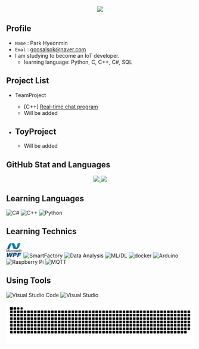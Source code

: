 <p align='center'>
  <a href="https://github.com/phm0423">
    <img src="https://capsule-render.vercel.app/api?type=blur&height=250&color=gradient&text=H.M.%20PARK%20GitHub&section=header&fontColor=141E4A&fontSize=60&fontAlign=50&fontAlignY=45&animation=twinkling"/>
  </a>
</p>

## Profile
- `Name` : Park Hyeonmin
- `Emal` : goosalsok@naver.com
- I am studying to become an IoT developer.
    - learning language: Python, C, C++, C#, SQL    

## Project List
- TeamProject
    - [C++] [Real-time chat program](https://github.com/DarkCircle-chatApp-server)
    - Will be added

- ToyProject
    - 
    - Will be added

## GitHub Stat and Languages
<p align='center'>
  <a href="https://github.com/phm0423">
    <img src="https://github-readme-stats.vercel.app/api?username=phm0423&theme=tokyonight&show_icons=true"/>
    <img src="https://github-readme-stats.vercel.app/api/top-langs/?username=phm0423&theme=tokyonight&layout=compact"/>
  </a>
</p>

## Learning Languages
<p align='left'>
    <img height="40" src="https://img.icons8.com/?size=100&id=Fycm8TUhWmFU&format=png&color=000000" title="C#">
    <img height="40" src="https://img.icons8.com/?size=100&id=55199&format=png&color=000000" title="C++">
    <img height="40" src="https://img.icons8.com/?size=100&id=l75OEUJkPAk4&format=png&color=000000" title="Python">    
    <!-- <img width="40" height="40" src="https://img.icons8.com/nolan/64/oracle-logo.png" alt="oracle-logo" title="Oracle">
    <img width="40" height="40" src="https://img.icons8.com/color/48/microsoft-sql-server.png" alt="microsoft-sql-server" title="SQL Server">
    <img width="40" height="40" src="https://img.icons8.com/fluency/48/maria-db.png" alt="maria-db" title="MySQL/MariaDB"> -->
</p>

## Learning Technics
<p align='left'>
  <img height="40" src="https://raw.githubusercontent.com/hugoMGSung/hugoMGSung/main/images/wpf.png" title="WPF"> 
  <img height="40" src="https://cdn-icons-png.flaticon.com/256/7808/7808214.png" title="SmartFactory">   
  <img height="40" src="https://img.icons8.com/?size=100&id=n73CzMVjH9X9&format=png&color=000000" title="Data Analysis"> 
  <img height="40" src="https://img.icons8.com/?size=100&id=UeryvfCLUAc3&format=png&color=000000" title="ML/DL"> 
  <img width="40" height="40" src="https://img.icons8.com/fluency/48/docker.png" alt="docker" title="Docker">  
  <img height="40" src="https://img.icons8.com/?size=100&id=Of4lZV2lwBQI&format=png&color=000000" title="Arduino">
  <img height="40" src="https://img.icons8.com/?size=100&id=13443&format=png&color=000000" title="Raspberry Pi">
  <img height="40" src="https://mosquitto.org/stickers/mosquitto-mono.png" title="MQTT">
  <!-- 
  <img height="40" src="https://img.icons8.com/?size=100&id=O6SWwpPIM0GB&format=png&color=000000" title="PyTorch">  
  -->
</p>

## Using Tools
<p align='left'>
  <img height="40" src="https://img.icons8.com/?size=100&id=9OGIyU8hrxW5&format=png&color=000000" title="Visual Studio Code">
  <img height="40" src="https://img.icons8.com/?size=100&id=ezj3zaVtImPg&format=png&color=000000" title="Visual Studio">
  <!-- <img height="40" src="https://img.icons8.com/?size=100&id=jUw5rFZE2a5d&format=png&color=000000" title="Jetbrains">
  <img width="40" height="40" src="https://img.icons8.com/color/48/android-studio--v3.png" alt="android-studio--v3" title="Android Studio"> -->
</p>


<img src="https://raw.githubusercontent.com/Platane/snk/output/github-contribution-grid-snake.svg" />
